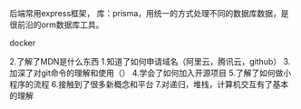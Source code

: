后端常用express框架，
库：prisma，用统一的方式处理不同的数据库数据，是很前沿的orm数据库工具。

docker

2.了解了MDN是什么东西
1.知道了如何申请域名（阿里云，腾讯云，github）
3.加深了对git命令的理解和使用（）
4.学会了如何加入开源项目
5.了解了如何做小程序的流程
6.接触到了很多新概念和平台
7.对递归，堆栈，计算机交互有了基本的理解